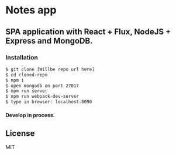 # Notes app

## SPA application with React + Flux, NodeJS + Express and MongoDB.

### Installation

```sh
$ git clone [Willbe repo url here]
$ cd cloned-repo
$ npm i
$ open mongodb on port 27017
$ npm run server
$ npm run webpack-dev-server
$ type in browser: localhost:8090
```

#### Develop in process.

License
----

MIT